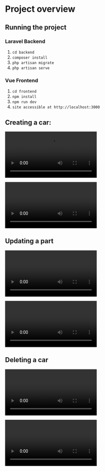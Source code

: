 # Project overview

## Running the project

### Laravel Backend
1. `cd backend`
2. `composer install`
3. `php artisan migrate`
4. `php artisan serve`

### Vue Frontend
1. `cd frontend`
2. `npm install`
3. `npm run dev`
4. `site accessible at http://localhost:3000`

## Creating a car:

![](creating_car.mp4)

<video controls>
  <source src="./creating_car.mp4" type="video/mp4">
</video>

## Updating a part

![](updating_part.mp4)

<video controls>
  <source src="./updating_part.mp4" type="video/mp4">
</video>

## Deleting a car

![](deleting_car.mp4)

<video controls>
  <source src="./deleting_car.mp4" type="video/mp4">
</video>
